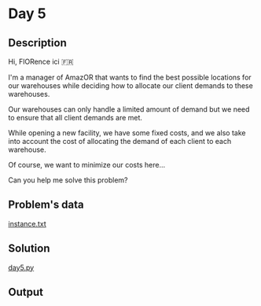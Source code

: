 # Day 5

## Description
Hi, FlORence ici 🇫🇷

I'm a manager of AmazOR that wants to find the best possible locations for our warehouses while deciding how to allocate our client demands to these warehouses.

Our warehouses can only handle a limited amount of demand but we need to ensure that all client demands are met.

While opening a new facility, we have some fixed costs, and we also take into account the cost of allocating the demand of each client to each warehouse.

Of course, we want to minimize our costs here...

Can you help me solve this problem?

## Problem's data

[instance.txt](./instance.txt)

## Solution

[day5.py](./day5.py)

## Output

```

```

